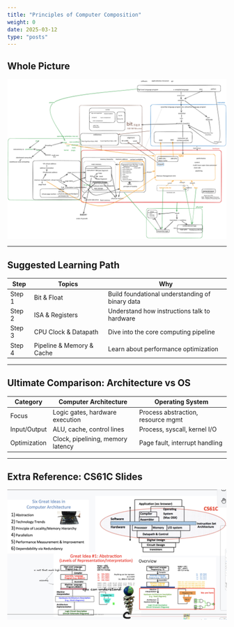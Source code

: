 ```yaml
---
title: "Principles of Computer Composition"
weight: 0
date: 2025-03-12
type: "posts"
---
```


## Whole Picture

![Computer Architecture: Whole Picture](whole_structure.jpg)

---

## Suggested Learning Path

| Step | Topics | Why |
|------|--------|-----|
| Step 1 | Bit & Float | Build foundational understanding of binary data |
| Step 2 | ISA & Registers | Understand how instructions talk to hardware |
| Step 3 | CPU Clock & Datapath | Dive into the core computing pipeline |
| Step 4 | Pipeline & Memory & Cache | Learn about performance optimization |

---

## Ultimate Comparison: Architecture vs OS


| Category | Computer Architecture | Operating System |
|---------|-----------------------|------------------|
| Focus | Logic gates, hardware execution | Process abstraction, resource mgmt |
| Input/Output | ALU, cache, control lines | Process, syscall, kernel I/O |
| Optimization | Clock, pipelining, memory latency | Page fault, interrupt handling |

---


## Extra Reference: CS61C Slides

![CS61C Diagram Summary](cs61c_diagram.jpg)
